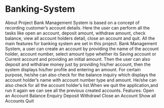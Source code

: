# Banking-System
About Project Bank Management System is based on a concept of recording customer’s account details. Here the user can perform all the tasks like open an account, deposit amount, withdraw amount, check balance, view all account holders detail, close an account and quit. All the main features for banking system are set in this project.
 Bank Management System, a user can create an account by providing the name of the account holder, account number, select amount type whether its Saving account or Current account and providing an initial amount. Then the user can also deposit and withdraw money just by providing his/her account, then the system displays his/her profile and entering an amount. For certain purpose, he/she can also check for the balance inquiry which displays the account holder’s name with account number type and amount. He/she can also check for all the account holder’s list.When we quit the application,and run it again we can see all the previous created accounts.
 Features:
       Open an Account
       Balance Enquiry
       Deposit
       Withdrawl
       Close an Account
       Show all Accounts
       Quit
